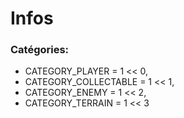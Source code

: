 # Infos

### Catégories:
- CATEGORY_PLAYER      = 1 << 0,
- CATEGORY_COLLECTABLE = 1 << 1,
- CATEGORY_ENEMY       = 1 << 2,
- CATEGORY_TERRAIN     = 1 << 3